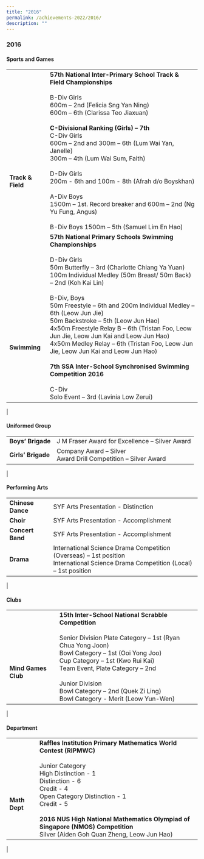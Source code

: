 ```yaml
---
title: "2016"
permalink: /achievements-2022/2016/
description: ""
---
```

### **2016**

#### **Sports and Games**

|  |  |
|---|---|
| <br><br><br><br><br><br><br><br>**Track & Field** | **57th National Inter-Primary School Track & Field Championships**<br><br> B-Div Girls<br> 600m – 2nd (Felicia Sng Yan Ning)<br> 600m – 6th (Clarissa Teo Jiaxuan)<br><br> **C-Divisional Ranking (Girls) – 7th**<br> C-Div Girls<br> 600m – 2nd and 300m – 6th (Lum Wai Yan, Janelle)<br> 300m – 4th (Lum Wai Sum, Faith)<br><br> D-Div Girls <br>200m - 6th and 100m - 8th (Afrah d/o Boyskhan)<br><br> A-Div Boys<br> 1500m – 1st. Record breaker and 600m – 2nd (Ng Yu Fung, Angus)<br><br> B-Div Boys 1500m – 5th (Samuel Lim En Hao) |
| <br><br><br><br><br><br><br><br>**Swimming** | **57th National Primary Schools Swimming Championships** <br><br> D-Div Girls<br> 50m Butterfly – 3rd  (Charlotte Chiang Ya Yuan) <br>100m Individual Medley (50m Breast/ 50m Back) – 2nd (Koh Kai Lin) <br><br>  B-Div, Boys<br> 50m Freestyle – 6th and 200m Individual Medley – 6th (Leow Jun Jie) <br>50m Backstroke  – 5th (Leow Jun Hao)<br> 4x50m Freestyle Relay B – 6th (Tristan Foo, Leow Jun Jie, Leow Jun Kai and Leow Jun Hao) <br>4x50m Medley Relay – 6th (Tristan Foo, Leow Jun Jie, Leow Jun Kai and Leow Jun Hao) <br><br>  **7th SSA Inter-School Synchronised Swimming Competition 2016**<br><br> C-Div<br> Solo Event – 3rd (Lavinia Low Zerui) |
|

#### **Uniformed Group**

|  |  |
|---|---|
| **Boys’ Brigade** | J M Fraser Award for Excellence – Silver Award   |
| **Girls’ Brigade** | Company Award – Silver <br> Award Drill Competition – Silver Award |
|

 #### **Performing Arts**
 
 |  |  |
|---|---|
| **Chinese Dance** | SYF Arts Presentation - Distinction |
| **Choir** | SYF Arts Presentation - Accomplishment |
| **Concert Band** | SYF Arts Presentation - Accomplishment |
| **Drama** | International Science Drama Competition (Overseas) – 1st position <br>International Science Drama Competition (Local) – 1st position |
|

#### **Clubs**

|  |  |
|---|---|
|<br><br><br><br> **Mind Games Club** | **15th Inter-School National Scrabble Competition** <br><br> Senior Division Plate Category – 1st (Ryan Chua Yong Joon)<br> Bowl Category – 1st  (Ooi Yong Joo)<br> Cup Category – 1st (Kwo Rui Kai)<br> Team Event, Plate Category – 2nd<br><br> Junior Division<br> Bowl Category – 2nd (Quek Zi Ling)<br> Bowl Category - Merit (Leow Yun-Wen) |
|

#### **Department**

|  |  |
|---|---|
| <br><br><br><br>**Math Dept** | **Raffles Institution Primary Mathematics World Contest (RIPMWC)**<br><br> Junior Category<br> High Distinction - 1<br> Distinction - 6<br> Credit - 4<br> Open Category Distinction - 1<br> Credit - 5 <br><br>**2016 NUS High National Mathematics Olympiad of Singapore (NMOS) Competition**<br>Silver (Aiden Goh Quan Zheng, Leow Jun Hao)|
|
